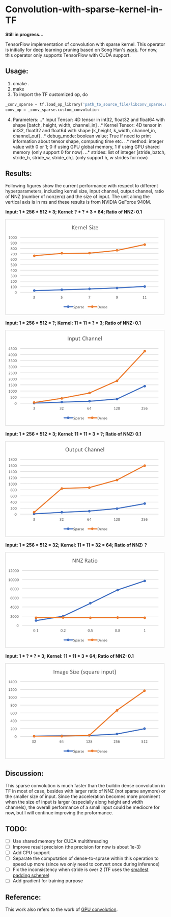 # Convolution-with-sparse-kernel-in-TF

**Still in progress...**

TensorFlow implementation of convolution with sparse kernel. This operator is initially for deep learning pruning based on Song Han's [work](https://arxiv.org/pdf/1506.02626.pdf). For now, this operator only supports TensorFlow with CUDA support.

## Usage: 
1. cmake .
2. make 
3. To import the TF customized op, do
```python
_conv_sparse = tf.load_op_library('path_to_source_file/libconv_sparse.so')
conv_op = _conv_sparse.custom_convolution
```
4. Parameters:
..* Input Tensor: 4D tensor in int32, float32 and float64 with shape [batch, height, width, channel_in]
..* Kernel Tensor: 4D tensor in int32, float32 and float64 with shape [k_height, k_width, channel_in, channel_out]
..* debug_mode: boolean value; True if need to print information about tensor shape, computing time etc. 
..* method: integer value with 0 or 1; 0 if using GPU global memory, 1 if using GPU shared memory (only support 0 for now).
..* strides: list of integer [stride_batch, stride_h, stride_w, stride_ch]. (only support h, w strides for now)

## Results:
Following figures show the current performance with respect to different hyperparameters, including kernel size, input channel, output channel, ratio of NNZ (number of nonzero) and the size of input. The unit along the vertical axis is in ms and these results is from NVIDIA GeForce 940M. 

**Input: 1 * 256 * 512 * 3; Kernel: ? * ? * 3 * 64; Ratio of NNZ: 0.1**

![ ](./images/kernel.png)

**Input: 1 * 256 * 512 * ?; Kernel: 11 * 11 * ? * 3; Ratio of NNZ: 0.1**

![ ](./images/ch_in.png)

**Input: 1 * 256 * 512 * 3; Kernel: 11 * 11 * 3 * ?; Ratio of NNZ: 0.1**

![ ](./images/ch_out.png)

**Input: 1 * 256 * 512 * 32; Kernel: 11 * 11 * 32 * 64; Ratio of NNZ: ?**

![ ](./images/nnz.png)

**Input: 1 * ? * ? * 3; Kernel: 11 * 11 * 3 * 64; Ratio of NNZ: 0.1**

![ ](./images/image.png)

## Discussion:
This sparse convolution is much faster than the buildin dense convolution in TF in most of case, besides with larger ratio of NNZ (not sparse anymore) or the smaller size of input. Since the acceleration becomes more prominent when the size of input is larger (especially along height and width channels), the overall performance of a small input could be mediocre for now, but I will continue improving the proformance.   

## TODO:
 - [ ] Use shared memory for CUDA multithreading
 - [ ] Improve result precision (the precision for now is about 1e-3)
 - [ ] Add CPU support
 - [ ] Separate the computation of dense-to-sprase within this operation to speed up more (since we only need to convert once during inference)
 - [ ] Fix the inconsistency when stride is over 2 (TF uses the [smallest padding scheme](https://www.tensorflow.org/api_guides/python/nn#Convolution))
 - [ ] Add gradient for training purpose

## Reference:
This work also refers to the work of [GPU convolution](https://github.com/fjmh89/convolution). 
